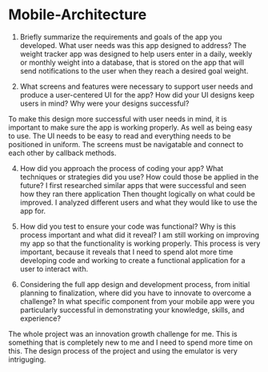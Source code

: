 # Mobile-Architecture

1. Briefly summarize the requirements and goals of the app you developed. What user needs was this app designed to address?
The weight tracker app was designed to help users enter in a daily, weekly or monthly weight into a database, that is stored on the app that will send notifications to the user when they reach a desired goal weight.


2. What screens and features were necessary to support user needs and produce a user-centered UI for the app? How did your UI designs keep users in mind? Why were your designs successful?

To make this design more successful with user needs in mind, it is important to make sure the app is working properly. As well as being easy to use. The UI needs to be easy to read and everything needs to be positioned in uniform. The screens must be navigatable and connect to each other by callback methods.


4. How did you approach the process of coding your app? What techniques or strategies did you use? How could those be applied in the future?
I first researched similar apps that were successful and seen how they ran there application Then thought logically on what could be improved. I analyzed different users and what they would like to use the app for.

6. How did you test to ensure your code was functional? Why is this process important and what did it reveal?
I am still working on improving my app so that the functionality is working properly. This process is very important, because it reveals that I need to spend alot more time developing code and working to create a functional application for a user to interact with. 

8. Considering the full app design and development process, from initial planning to finalization, where did you have to innovate to overcome a challenge?
In what specific component from your mobile app were you particularly successful in demonstrating your knowledge, skills, and experience?

The whole project was an innovation growth challenge for me. This is something that is completely new to me and I need to spend more time on this. The design process of the project and using the emulator is very intriguging\.





